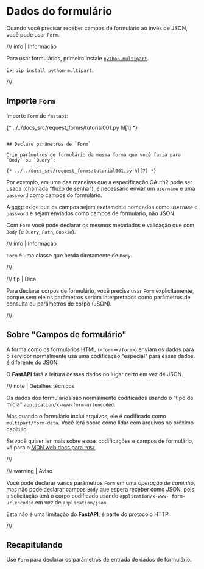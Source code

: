# Dados do formulário

Quando você precisar receber campos de formulário ao invés de JSON, você pode usar `Form`.

/// info | Informação

Para usar formulários, primeiro instale <a href="https://github.com/Kludex/python-multipart" class="external-link" target="_blank">`python-multipart`</a>.

Ex: `pip install python-multipart`.

///

## Importe `Form`

Importe `Form` de `fastapi`:

{* ../../docs_src/request_forms/tutorial001.py hl[1] *}
```

## Declare parâmetros de `Form`

Crie parâmetros de formulário da mesma forma que você faria para `Body` ou `Query`:

{* ../../docs_src/request_forms/tutorial001.py hl[7] *}
```

Por exemplo, em uma das maneiras que a especificação OAuth2 pode ser usada (chamada "fluxo de senha"), é necessário enviar um `username` e uma `password` como campos do formulário.

A <abbr title="especificação">spec</abbr> exige que os campos sejam exatamente nomeados como `username` e `password` e sejam enviados como campos de formulário, não JSON.

Com `Form` você pode declarar os mesmos metadados e validação que com `Body` (e `Query`, `Path`, `Cookie`).

/// info | Informação

`Form` é uma classe que herda diretamente de `Body`.

///

/// tip | Dica

Para declarar corpos de formulário, você precisa usar `Form` explicitamente, porque sem ele os parâmetros seriam interpretados como parâmetros de consulta ou parâmetros de corpo (JSON).

///

## Sobre "Campos de formulário"

A forma como os formulários HTML (`<form></form>`) enviam os dados para o servidor normalmente usa uma codificação "especial" para esses dados, é diferente do JSON.

O **FastAPI** fará a leitura desses dados no lugar certo em vez de JSON.

/// note | Detalhes técnicos

Os dados dos formulários são normalmente codificados usando o "tipo de mídia" `application/x-www-form-urlencoded`.

 Mas quando o formulário inclui arquivos, ele é codificado como `multipart/form-data`. Você lerá sobre como lidar com arquivos no próximo capítulo.

Se você quiser ler mais sobre essas codificações e campos de formulário, vá para o <a href="https://developer.mozilla.org/pt-BR/docs/Web/HTTP/Methods/POST" class="external-link" target="_blank"><abbr title="Mozilla Developer Network">MDN</abbr> web docs para <code>POST</code></a>.

///

/// warning | Aviso

Você pode declarar vários parâmetros `Form` em uma *operação de caminho*, mas não pode declarar campos `Body` que espera receber como JSON, pois a solicitação terá o corpo codificado usando `application/x-www- form-urlencoded` em vez de `application/json`.

Esta não é uma limitação do **FastAPI**, é parte do protocolo HTTP.

///

## Recapitulando

Use `Form` para declarar os parâmetros de entrada de dados de formulário.
